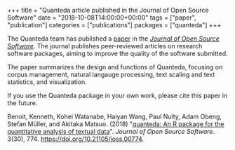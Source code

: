 +++
title = "Quanteda article published in the Journal of Open Source Software"
date = "2018-10-08T14:00:00+00:00"
tags = ["paper", "publication"]
categories = ["publications"]
packages = ["quanteda"]
+++

The Quanteda team has published a [paper](https://doi.org/10.21105/joss.00774) in the [_Journal of Open Source Software_](http://joss.theoj.org). The journal publishes peer-reviewed articles on research software packages, aiming to improve the quality of the software submitted. 

The paper summarizes the design and functions of Quanteda, focusing on corpus management, natural langauge processing, text scaling and text statistics, and visualization.

If you use the Quanteda package in your own work, please cite this paper in the future.  

Benoit, Kenneth, Kohei Watanabe, Haiyan Wang, Paul Nulty, Adam Obeng,
Stefan Müller, and Akitaka Matsuo. (2018) "[quanteda: An R package for
the quantitative analysis of textual
data](https://www.theoj.org/joss-papers/joss.00774/10.21105.joss.00774.pdf)".
*Journal of Open Source Software*. 3(30), 774.
<https://doi.org/10.21105/joss.00774>.
